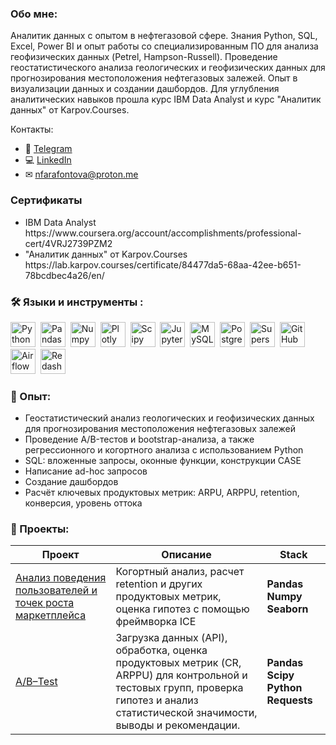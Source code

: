 ### Обо мне:
Аналитик данных с опытом в нефтегазовой сфере. Знания Python, SQL, Excel, Power BI и опыт работы со специализированным ПО для анализа геофизических данных (Petrel, Hampson-Russell).
Проведение геостатистического анализа геологических и геофизических данных для прогнозирования местоположения нефтегазовых залежей.
Опыт в визуализации данных и создании дашбордов.
Для углубления аналитических навыков прошла курс IBM Data Analyst и курс "Аналитик данных" от Karpov.Courses.

Контакты:
* 📲 [Telegram](https://t.me/@Magnetic_pole)
* 💻 [LinkedIn](https://www.linkedin.com/in/nadezhda-farafontova-7aa8a2180/)
* ✉ [nfarafontova@proton.me](mailto:nfarafontova@proton.me) 

### Сертификаты
<ul>
<li>IBM Data Analyst
https://www.coursera.org/account/accomplishments/professional-cert/4VRJ2739PZM2
<li>"Аналитик данных" от Karpov.Courses
https://lab.karpov.courses/certificate/84477da5-68aa-42ee-b651-78bcdbec4a26/en/
</ul>

### :hammer_and_wrench: Языки и инструменты :
<div>
  <img src="https://img.shields.io/badge/python-white?logo=python&style=for-the-badge" title="Python" alt="Python" height="40"/>&nbsp;
  <img src="https://img.shields.io/badge/pandas-white?logo=pandas&logoColor=blue&style=for-the-badge" title="Pandas" alt="Pandas" height="40"/>&nbsp;
  <img src="https://img.shields.io/badge/numpy-white?logo=numpy&logoColor=blue&style=for-the-badge" title="Numpy" alt="Numpy" height="40"/>&nbsp;
  <img src="https://img.shields.io/badge/plotly-white?logo=plotly&logoColor=blue&style=for-the-badge" title="Plotly" alt="Plotly" height="40"/>&nbsp;
  <img src="https://img.shields.io/badge/Scipy-white?logo=Scipy&logoColor=black&style=for-the-badge" title="Scipy" alt="Scipy" height="40"/>&nbsp;
  <img src="https://img.shields.io/badge/Jupyter_notebook-white?logo=Jupyter&style=for-the-badge" title="Jupyter" alt="Jupyter" height="40"/>&nbsp;
  <img src="https://img.shields.io/badge/mySQL-white?logo=mySQL&s&style=for-the-badge" title="MySQL"  alt="MySQL" height="40"/>&nbsp;
  <img src="https://img.shields.io/badge/PostgreSQL-white?logo=PostgreSQL&s&style=for-the-badge" title="PostgreSQL" alt="PostgreSQL" height="40"/>&nbsp;
  <img src="https://img.shields.io/badge/Superset-white?logo=Superset&s&logoColor=yellow&style=for-the-badge" title="Superset" alt="Superset" height="40"/>&nbsp;
  <img src="https://img.shields.io/badge/github-white?logo=github&logoColor=black&style=for-the-badge" title="GitHub" alt="GitHub" height="40"/>&nbsp;
  <img src="https://img.shields.io/badge/Airflow-white?logo=Airflow&style=for-the-badge" title="Airflow" alt="Airflow" height="40"/>&nbsp;
  <img src="https://img.shields.io/badge/redash-white?logo=redash&style=for-the-badge" title="Redash" alt="Redash" height="40"/>&nbsp;
</div>

### :metal: Опыт:
<ul>
<li>Геостатистический анализ геологических и геофизических данных для прогнозирования местоположения нефтегазовых залежей
<li>Проведение A/B-тестов и bootstrap-анализа, а также регрессионного и когортного анализа с использованием Python
<li>SQL: вложенные запросы, оконные функции, конструкции CASE
<li>Написание ad-hoc запросов
<li>Создание дашбордов
<li>Расчёт ключевых продуктовых метрик: ARPU, ARPPU, retention, конверсия, уровень оттока
</ul>

### :book: Проекты:
|Проект| Описание | Stack |
|----------------|-----------------|-----|
|[Анализ поведения пользователей и точек роста маркетплейса](https://github.com/NadiaFontoR/Marketplace_Analysis)|Когортный анализ, расчет retention и других продуктовых метрик, оценка гипотез с помощью фреймворка ICE|**Pandas** **Numpy** **Seaborn**|
|[A/B–Test](https://github.com/NadiaFontoR/AB-Test)|Загрузка данных (API), обработка, оценка продуктовых метрик (CR, ARPPU) для контрольной и тестовых групп, проверка гипотез и анализ статистической значимости, выводы и рекомендации.|**Pandas** **Scipy** **Python** **Requests**|
